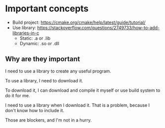 # Important concepts

- Build project: https://cmake.org/cmake/help/latest/guide/tutorial/
- Use library: https://stackoverflow.com/questions/2749733/how-to-add-libraries-in-c
  - Static: .a or .lib
  - Dynamic: .so or .dll

## Why are they important

I need to use a library to create any useful program.

To use a library, I need to download it.

To download it, I can download and compile it myself or use build system to do
it for me.

I need to use a library when I download it. That is a problem, because I don't
know how to include it.

Those are blockers, and I'm not in a hurry.

